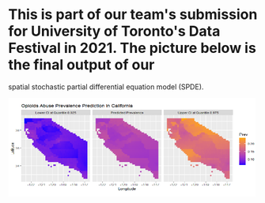 # This is part of our team's submission for University of Toronto's Data Festival in 2021. The picture below is the final output of our 
spatial stochastic partial differential equation model (SPDE). 

<img src="https://github.com/alexshumteru/DataFest-2021/blob/main/Cali_prev_plot.png" width="500" height="200">
